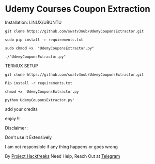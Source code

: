 # Udemy Courses Coupon Extraction

Installation:
LINUX/UBUNTU
```
git clone https://github.com/swatv3nub/UdemyCouponsExtractor.git

sudo pip install -r requirements.txt

sudo chmod +x  "UdemyCouponsExtractor.py"

./"UdemyCouponsExtractor.py"
```
TERMUX SETUP

```
git clone https://github.com/swatv3nub/UdemyCouponsExtractor.git

Pip install -r requirements.txt

chmod +x  UdemyCouponsExtractor.py

python UdemyCouponsExtractor.py"
```

add your credits 

enjoy !!

Disclaimer : 

Don't use it Extensively

I am not responsible if any thing happens or goes wrong

By [Project Hackfreaks](https://t.me/ProjectHackfreaks)
Need Help, Reach Out at [Telegram](https://t.me/HackfreaksSupport)
